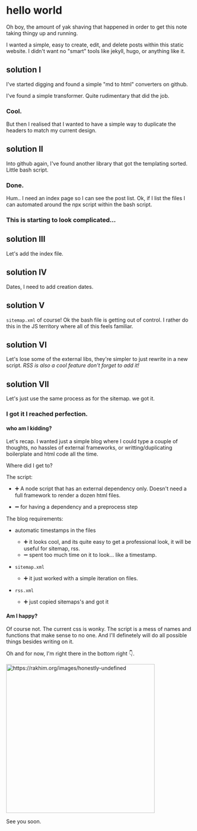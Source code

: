 # hello world

Oh boy, the amount of yak shaving that happened in order to get this note taking thingy up and running.

I wanted a simple, easy to create, edit, and delete posts within this static website. I didn't want no "smart" tools like jekyll, hugo, or anything like it. 

## solution I

I've started digging and found a simple "md to html" converters on github. 

I've found a simple transformer. Quite rudimentary that did the job. 

### Cool.

But then I realised that I wanted to have a simple way to duplicate the headers to match my current design. 

## solution II

Into github again, I've found another library that got the templating sorted. Little bash script. 

### Done. 

Hum.. I need an index page so I can see the post list.
Ok, if I list the files I can automated around the npx script within the bash script. 

### This is starting to look complicated...

## solution III

Let's add the index file.

## solution IV

Dates, I need to add creation dates.

## solution V

`sitemap.xml` of course! Ok the bash file is getting out of control. I rather do this in the JS territory where all of this feels familiar.

## solution VI

Let's lose some of the external libs, they're simpler to just rewrite in a new script. 
*RSS is also a cool feature don't forget to add it!*

## solution VII

Let's just use the same process as for the sitemap. we got it. 

### I got it I reached perfection.

 
#### who am I kidding?

Let's recap. I wanted just a simple blog where I could type a couple of thoughts, no hassles of external frameworks, or writting/duplicating boilerplate and html code all the time.

Where did I get to?

The script:

- ➕ A node script that has an external dependency only. Doesn't need a full framework to render a dozen html files.

- ➖ for having a dependency and a preprocess step

The blog requirements: 
  - automatic timestamps in the files
    - ➕ it looks cool, and its quite easy to get a professional look, it will be useful for sitemap, rss. 
    - ➖ spent too much time on it to look... like a timestamp.

- `sitemap.xml` 
  - ➕ it just worked with a simple iteration on files. 

- `rss.xml`
  - ➕ just copied sitemaps's and got it

#### Am I happy? 

Of course not. The current css is wonky. The script is a mess of names and functions that make sense to no one. And I'll definetely will do all possible things besides writing on it.


Oh and for now, I'm right there in the bottom right 👇. 

<img src="https://rakhim.org/images/honestly-undefined/blogging.jpg" alt="https://rakhim.org/images/honestly-undefined" width="400" margin="1em"/>


See you soon.
